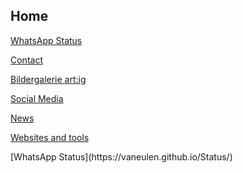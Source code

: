 ## Home

[WhatsApp Status](https://vaneulen.github.io/Status/)

[Contact](https://vaneulen.github.io/Contact/)

[Bildergalerie art:ig](https://www.artig-muenchen.de/kunstler/manuel-knoedlseder/)

[Social Media](https://vaneulen.github.io/Social-Media/)

[News](https://vaneulen.github.io/news/)

[Websites and tools](https://vaneulen.github.io/web-and-tools/)


<div class="text-purple mb-2">
  [WhatsApp Status](https://vaneulen.github.io/Status/)
</div>
